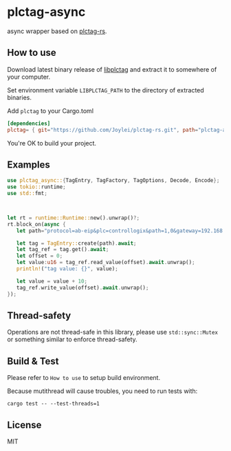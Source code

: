 # plctag-async

async wrapper based on [plctag-rs](../plctag).

## How to use

Download latest binary release of [libplctag](https://github.com/libplctag/libplctag/releases) and extract it to somewhere of your computer.

Set environment variable `LIBPLCTAG_PATH` to the directory of extracted binaries.

Add `plctag` to your Cargo.toml

```toml
[dependencies]
plctag= { git="https://github.com/Joylei/plctag-rs.git", path="plctag-async"}
```

You're OK to build your project.

## Examples

```rust
use plctag_async::{TagEntry, TagFactory, TagOptions, Decode, Encode};
use tokio::runtime;
use std::fmt;



let rt = runtime::Runtime::new().unwrap()?;
rt.block_on(async {
   let path="protocol=ab-eip&plc=controllogix&path=1,0&gateway=192.168.1.120&name=MyTag1&elem_count=1&elem_size=16";// YOUR TAG DEFINITION

   let tag = TagEntry::create(path).await;
   let tag_ref = tag.get().await;
   let offset = 0;
   let value:u16 = tag_ref.read_value(offset).await.unwrap();
   println!("tag value: {}", value);

   let value = value + 10;
   tag_ref.write_value(offset).await.unwrap();
});
```

## Thread-safety

Operations are not thread-safe in this library, please use `std::sync::Mutex` or something similar to enforce thread-safety.

## Build & Test

Please refer to `How to use` to setup build environment.

Because mutithread will cause troubles, you need to run tests with:

```shell
cargo test -- --test-threads=1
```

## License

MIT
